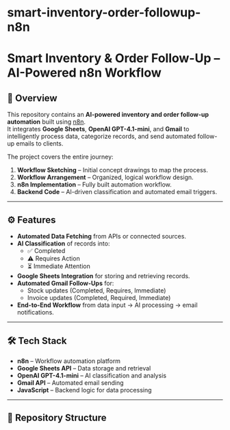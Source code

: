 # smart-inventory-order-followup-n8n
# Smart Inventory & Order Follow-Up – AI-Powered n8n Workflow

## 📌 Overview
This repository contains an **AI-powered inventory and order follow-up automation** built using [n8n](https://n8n.io).  
It integrates **Google Sheets**, **OpenAI GPT-4.1-mini**, and **Gmail** to intelligently process data, categorize records, and send automated follow-up emails to clients.

The project covers the entire journey:
1. **Workflow Sketching** – Initial concept drawings to map the process.
2. **Workflow Arrangement** – Organized, logical workflow design.
3. **n8n Implementation** – Fully built automation workflow.
4. **Backend Code** – AI-driven classification and automated email triggers.

---

## ⚙️ Features
- **Automated Data Fetching** from APIs or connected sources.
- **AI Classification** of records into:
  - ✅ Completed
  - ⚠ Requires Action
  - ⏳ Immediate Attention
- **Google Sheets Integration** for storing and retrieving records.
- **Automated Gmail Follow-Ups** for:
  - Stock updates (Completed, Requires, Immediate)
  - Invoice updates (Completed, Required, Immediate)
- **End-to-End Workflow** from data input → AI processing → email notifications.

---

## 🛠 Tech Stack
- **n8n** – Workflow automation platform
- **Google Sheets API** – Data storage and retrieval
- **OpenAI GPT-4.1-mini** – AI classification and analysis
- **Gmail API** – Automated email sending
- **JavaScript** – Backend logic for data processing

---

## 📂 Repository Structure
